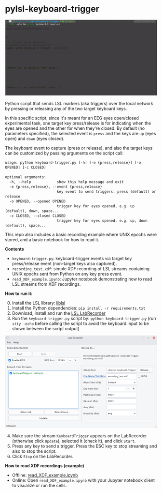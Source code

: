# pylsl-keyboard-trigger
![keyboard-trigger](https://github.com/mvidaldp/pylsl-keyboard-trigger/raw/main/keyboard-trigger_demo.gif)

Python script that sends LSL markers (aka triggers) over the local network by pressing or releasing any of the two target keyboard keys.

In this specific script, since it's meant for an EEG eyes open/closed experimental task, one target key press/release is for indicating when the eyes are opened and the other for when they're closed. By default (no parameters specified), the selected event is `press` and the keys are `up` (eyes open) and `down` (eyes closed). 

The keyboard event to capture (press or release), and also the target keys can be customized by passing arguments on the script call:
```
usage: python keyboard-trigger.py [-h] [-e {press,release}] [-o OPENED] [-c CLOSED]

optional arguments:
  -h, --help            show this help message and exit
  -e {press,release}, --event {press,release}
                        key event to send triggers: press (default) or release
  -o OPENED, --opened OPENED
                        trigger key for eyes opened, e.g. up (default), down, space...
  -c CLOSED, --closed CLOSED
                        trigger key for eyes opened, e.g. up, down (default), space...
```

This repo also includes a basic recording example where UNIX epochs were stored, and a basic notebook for how to read it.

__Contents__
- `keyboard-trigger.py`: keyboard-trigger events via target key press/release event (non-target keys also captured).
- `recording_test.xdf`: simple XDF recording of LSL streams containing UNIX epochs sent from Python on any key press event. 
- `read_XDF_example.ipynb`: Jupyter notebook demonstrating how to read LSL streams from XDF recordings.

__How to run it:__

0. Install the LSL library: [liblsl](https://github.com/sccn/liblsl/releases/latest)
1. Install the Python dependencies: `pip install -r requirements.txt`
2. Download, install and run the [LSL LabRecorder](https://github.com/labstreaminglayer/App-LabRecorder/releases/latest)
3. Run the `keyboard-trigger.py` script by: `python keyboard-trigger.py` (run `stty -echo` before calling the script to avoid the keyboard input to be shown between the script output)

![LabRecorder](https://github.com/mvidaldp/pylsl-keyboard-trigger/raw/main/labrecorder.png)

4. Make sure the stream `KeyboardTrigger` appears on the LabRecorder (otherwise click `Update`), selected it (check it), and click `Start`.
5. Press any key to send a trigger. Press the ESC key to stop streaming and also to stop the script.
6. Click `Stop` on the LabRecorder.

__How to read XDF recordings (example)__ 
  - Offline: [read_XDF_example.ipynb](https://github.com/mvidaldp/pylsl-keyboard-trigger/blob/main/read_XDF_example.ipynb)
  - Online: Open `read_XDF_example.ipynb` with your Jupyter notebook client to visualize or run the cells.
  
